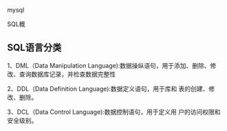 

mysql

SQL概

## SQL语言分类

1、DML（Data Manipulation Language):数据操纵语句，用于添加、删除、修改、查询数据库记录，并检查数据完整性 

2、DDL（Data Definition Language):数据定义语句，用于库和 表的创建、修改、删除。 

3、DCL（Data Control Language):数据控制语句，用于定义用 户的访问权限和安全级别。